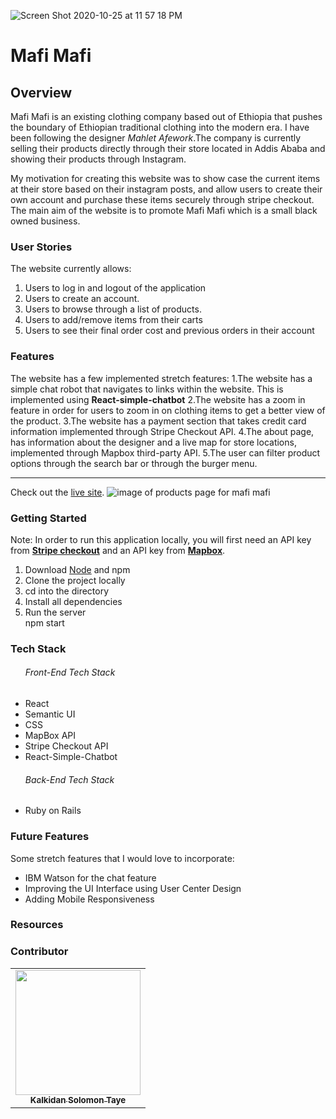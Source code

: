 ![Screen Shot 2020-10-25 at 11 57 18 PM](https://user-images.githubusercontent.com/57603757/129078238-0dfc3226-a108-4db6-9c09-c6d9c1e1a2ba.png)

<h1>Mafi Mafi</h1>

<h2>Overview</h2>
Mafi Mafi is an existing clothing company based out of Ethiopia that pushes the boundary of Ethiopian traditional clothing into the modern era. I have been following the designer <em>Mahlet Afework</em>.The company is currently selling their products directly through their store located in Addis Ababa and showing their products through Instagram.

My motivation for creating this website was to show case the current items at their store based on their instagram posts, and allow users to create their own account and purchase these items securely through stripe checkout. The main aim of the website is to promote Mafi Mafi which is a small black owned business. 


<h3>User Stories</h3>
The website currently allows:
<ol>
  <li>Users to log in and logout of the application</li>
  <li>Users to create an account.</li>
  <li>Users to browse through a list of products.</li>
  <li>Users to add/remove items from their carts</li>
  <li>Users to see their final order cost and previous orders in their account</li>
</ol>

<h3>Features</h3>
The website has a few implemented stretch features:
1.The website has a simple chat robot that navigates to links within the website. This is implemented using <b>React-simple-chatbot</b>
2.The website has a zoom in feature in order for users to zoom in on clothing items to get a better view of the product.
3.The website has a payment section that takes credit card information implemented through Stripe Checkout API.
4.The about page, has information about the designer and a live map for store locations, implemented through Mapbox third-party API.
5.The user can filter product options through the search bar or through the burger menu.
<hr>
Check out the <a href="https://mafi-mafi.herokuapp.com/">live site</a>. 
<img src="https://user-images.githubusercontent.com/57603757/129086022-7ad4ec9f-4610-41be-874a-9ee86aab47f9.png" alt="image of products page for mafi mafi">


<h3>Getting Started</h3>
Note: In order to run this application locally, you will first need an API key from <a href="https://stripe.com/docs/payments/checkout"><b>Stripe checkout</b></a> and an API key from <a href="https://docs.mapbox.com/help/getting-started/access-tokens/"><b>Mapbox</b></a>.

<ol>
  <li>Download <a href="https://nodejs.org/en/">Node</a> and npm </li>
  <li>Clone the project locally</li>
  <li>cd into the directory</li>
  <li>Install all dependencies</li>
  <li>Run the server</li>
     npm start
</ol>

<h3>Tech Stack</h3>
  <ul>
  <h6>Front-End Tech Stack</h6>
  <li>React</li>
  <li>Semantic UI</li>
  <li>CSS</li>
  <li>MapBox API</li>
  <li>Stripe Checkout API</li>
  <li>React-Simple-Chatbot
  </ul>
  
  <ul>
  <h6>Back-End Tech Stack</h6>
  <li>Ruby on Rails</li>
  </ul>
  
 <h3>Future Features</h3>
 Some stretch features that I would love to incorporate:
    <ul>
       <li>IBM Watson for the chat feature</li>
       <li>Improving the UI Interface using User Center Design</li>
       <li>Adding Mobile Responsiveness</li> 
    </ul>

<h3>Resources</h3>

<h3>Contributor</h3>
<table>
  <tr>
   <td align="center">
      <a href="https://github.com/wlcreate">
        <img src="https://avatars2.githubusercontent.com/u/57603757?s=460&u=94c84f50d603476ea226a1dde99118ac8964dc67&v=4" width="200px;" alt=""/><br/><sub><b>Kalkidan Solomon Taye</b></sub>
      </a><br />      
    </td>
  </tr>
</table>

